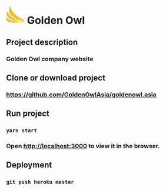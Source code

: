 # <img src='src/assets/images/go.png' width="50" height="50"/> Golden Owl
## Project description
### Golden Owl company website
## Clone or download project
### https://github.com/GoldenOwlAsia/goldenowl.asia
## Run project
### `yarn start`
### Open [http://localhost:3000](http://localhost:3000) to view it in the browser.

## Deployment
### `git push heroku master`
